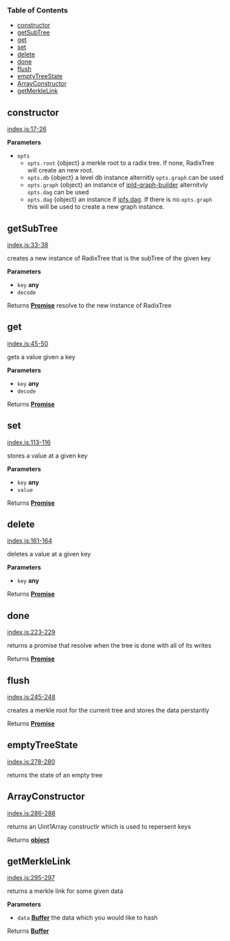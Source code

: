 <!-- Generated by documentation.js. Update this documentation by updating the source code. -->

### Table of Contents

-   [constructor](#constructor)
-   [getSubTree](#getsubtree)
-   [get](#get)
-   [set](#set)
-   [delete](#delete)
-   [done](#done)
-   [flush](#flush)
-   [emptyTreeState](#emptytreestate)
-   [ArrayConstructor](#arrayconstructor)
-   [getMerkleLink](#getmerklelink)

## constructor

[index.js:17-26](https://github.com/dfinity/js-dfinity-radix-tree/blob/f9661bdacce6cf38306dfab66da860f6e2e9c4be/index.js#L17-L26 "Source code on GitHub")

**Parameters**

-   `opts`  
    -   `opts.root`  {object} a merkle root to a radix tree. If none, RadixTree will create an new root.
    -   `opts.db`  {object} a level db  instance alternitly `opts.graph` can be used
    -   `opts.graph`  {object} an instance of [ipld-graph-builder](https://github.com/ipld/js-ipld-graph-builder) alternitvly `opts.dag` can be used
    -   `opts.dag`  {object} an instance if [ipfs.dag](https://github.com/ipfs/js-ipfs#dag). If there is no `opts.graph` this will be used to create a new graph instance.

## getSubTree

[index.js:33-38](https://github.com/dfinity/js-dfinity-radix-tree/blob/f9661bdacce6cf38306dfab66da860f6e2e9c4be/index.js#L33-L38 "Source code on GitHub")

creates a new instance of RadixTree that is the subTree of the given key

**Parameters**

-   `key` **any** 
-   `decode`  

Returns **[Promise](https://developer.mozilla.org/en-US/docs/Web/JavaScript/Reference/Global_Objects/Promise)** resolve to the new instance of RadixTree

## get

[index.js:45-50](https://github.com/dfinity/js-dfinity-radix-tree/blob/f9661bdacce6cf38306dfab66da860f6e2e9c4be/index.js#L45-L50 "Source code on GitHub")

gets a value given a key

**Parameters**

-   `key` **any** 
-   `decode`  

Returns **[Promise](https://developer.mozilla.org/en-US/docs/Web/JavaScript/Reference/Global_Objects/Promise)** 

## set

[index.js:113-116](https://github.com/dfinity/js-dfinity-radix-tree/blob/f9661bdacce6cf38306dfab66da860f6e2e9c4be/index.js#L113-L116 "Source code on GitHub")

stores a value at a given key

**Parameters**

-   `key` **any** 
-   `value`  

Returns **[Promise](https://developer.mozilla.org/en-US/docs/Web/JavaScript/Reference/Global_Objects/Promise)** 

## delete

[index.js:161-164](https://github.com/dfinity/js-dfinity-radix-tree/blob/f9661bdacce6cf38306dfab66da860f6e2e9c4be/index.js#L161-L164 "Source code on GitHub")

deletes a value at a given key

**Parameters**

-   `key` **any** 

Returns **[Promise](https://developer.mozilla.org/en-US/docs/Web/JavaScript/Reference/Global_Objects/Promise)** 

## done

[index.js:223-229](https://github.com/dfinity/js-dfinity-radix-tree/blob/f9661bdacce6cf38306dfab66da860f6e2e9c4be/index.js#L223-L229 "Source code on GitHub")

returns a promise that resolve when the tree is done with all of its writes

Returns **[Promise](https://developer.mozilla.org/en-US/docs/Web/JavaScript/Reference/Global_Objects/Promise)** 

## flush

[index.js:245-248](https://github.com/dfinity/js-dfinity-radix-tree/blob/f9661bdacce6cf38306dfab66da860f6e2e9c4be/index.js#L245-L248 "Source code on GitHub")

creates a merkle root for the current tree and stores the data perstantly

Returns **[Promise](https://developer.mozilla.org/en-US/docs/Web/JavaScript/Reference/Global_Objects/Promise)** 

## emptyTreeState

[index.js:278-280](https://github.com/dfinity/js-dfinity-radix-tree/blob/f9661bdacce6cf38306dfab66da860f6e2e9c4be/index.js#L278-L280 "Source code on GitHub")

returns the state of an empty tree

## ArrayConstructor

[index.js:286-288](https://github.com/dfinity/js-dfinity-radix-tree/blob/f9661bdacce6cf38306dfab66da860f6e2e9c4be/index.js#L286-L288 "Source code on GitHub")

returns an Uint1Array constructir which is used to repersent keys

Returns **[object](https://developer.mozilla.org/en-US/docs/Web/JavaScript/Reference/Global_Objects/Object)** 

## getMerkleLink

[index.js:295-297](https://github.com/dfinity/js-dfinity-radix-tree/blob/f9661bdacce6cf38306dfab66da860f6e2e9c4be/index.js#L295-L297 "Source code on GitHub")

returns a merkle link for some given data

**Parameters**

-   `data` **[Buffer](https://nodejs.org/api/buffer.html)** the data which you would like to hash

Returns **[Buffer](https://nodejs.org/api/buffer.html)** 
